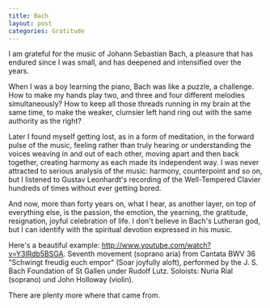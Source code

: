 ```yaml
---
title: Bach
layout: post
categories: Gratitude
---
```


I am grateful for the music of Johann Sebastian Bach, a pleasure that has endured since I was small, and has deepened and intensified over the years.

When I was a boy learning the piano, Bach was like a puzzle, a challenge. How to make my hands play two, and three and four different melodies simultaneously? How to keep all those threads running in my brain at the same time, to make the weaker, clumsier left hand ring out with the same authority as the right?

Later I found myself getting lost, as in a form of meditation, in the forward pulse of the music, feeling rather than truly hearing or understanding the voices weaving in and out of each other, moving apart and then back together, creating harmony as each made its independent way. I was never attracted to serious analysis of the music: harmony, counterpoint and so on, but I listened to Gustav Leonhardt's recording of the Well-Tempered Clavier hundreds of times without ever getting bored.

And now, more than forty years on, what I hear, as another layer, on top of everything else, is the passion, the emotion, the yearning, the gratitude, resignation, joyful celebration of life. I don't believe in Bach's Lutheran god, but I can identify with the spiritual devotion expressed in his music. 

Here's a beautiful example: <http://www.youtube.com/watch?v=Y3lRdb5BSGA>. Seventh movement (soprano aria) from Cantata BWV 36 "Schwingt freudig euch empor" (Soar joyfully aloft), performed by the J. S. Bach Foundation of St Gallen under Rudolf Lutz. Soloists: Nuria Rial (soprano) und John Holloway (violin).

There are plenty more where that came from.

